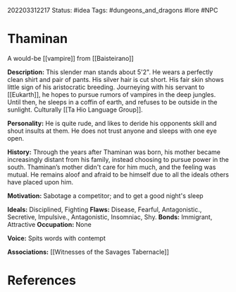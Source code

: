 202203312217
Status: #idea
Tags: #dungeons_and_dragons #lore #NPC 

# Thaminan
A would-be [[vampire]] from [[Baisteirano]]

**Description:** This slender man stands about 5'2". He wears a perfectly clean shirt and pair of pants. His silver hair is cut short. His fair skin shows little sign of his aristocratic breeding. Journeying with his servant to [[Eukarth]], he hopes to pursue rumors of vampires in the deep jungles. Until then, he sleeps in a coffin of earth, and refuses to be outside in the sunlight. Culturally [[Ta Hio Language Group]].

**Personality:** He is quite rude, and likes to deride his opponents skill and shout insults at them. He does not trust anyone and sleeps with one eye open.

**History:** Through the years after Thaminan was born, his mother became increasingly distant from his family, instead choosing to pursue power in the south. Thaminan’s mother didn't care for him much, and the feeling was mutual. He remains aloof and afraid to be himself due to all the ideals others have placed upon him.

**Motivation:** Sabotage a competitor; and to get a good night's sleep

**Ideals:** Disciplined, Fighting **Flaws:** Disease, Fearful, Antagonistic., Secretive, Impulsive., Antagonistic, Insomniac, Shy. **Bonds:** Immigrant, Attractive **Occupation:** None

**Voice:** Spits words with contempt

**Associations:** [[Witnesses of the Savages Tabernacle]]


# References
